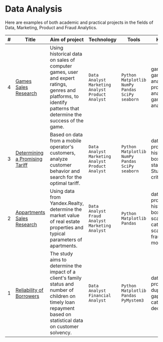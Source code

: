 # Data Analysis
Here are examples of both academic and practical projects in the fields of Data, Marketing, Product and Fraud Analytics.

| # | Title | Aim of project | Technology | Tools | Keywords |
|--|--|--|--|--|--|
| 4 | [Games Sales Research](https://github.com/vartemyev88/data-analysis/tree/main/projects/practirum-games_research) | Using historical data on sales of computer games, user and expert ratings, genres and platforms, to identify patterns that determine the success of the game. | `Data Analyst` `Marketing Analyst` `Product Analyst` | `Python` `Matplotlib` `NumPy` `Pandas` `SciPy` `seaborn` | game analyst, game project analyst, product analyst, gamedev analyst |
| 3 | [Determining a Promising Tariff](https://github.com/vartemyev88/data-analysis/tree/main/projects/practicum-determining_promising_tariff) | Based on data from a mobile operator's customers, analyze customer behavior and search for the optimal tariff. | `Data Analyst` `Marketing Analyst` `Product Analyst` | `Python` `Matplotlib` `NumPy` `Pandas` `SciPy` `seaborn` | data processing, histogram, boxplot, statistical test, Student's criterion |
| 2 | [Appartments Sales Research](https://github.com/vartemyev88/data-analysis/tree/main/projects/practicum-appartments_sales) | Using data from Yandex.Realty, determine the market value of real estate properties and typical parameters of apartments. | `Data Analyst` `Fraud Analyst` `Marketing Analyst` | `Python` `Matplotlib` `Pandas` | data processing, histogram, boxplot, scatter matrix, categorization, scatter plot, fraud monitoring |
| 1 | [Reliability of Borrowers](https://github.com/vartemyev88/data-analysis/tree/main/projects/practicum-borrowers_reliability) | The study aims to determine the impact of a client's family status and number of children on timely loan repayment based on statistical data on customer solvency. | `Data Analyst` `Financial Analyst` | `Python` `Matplotlib` `Pandas` `PyMystem3` | data processing, duplicates, gaps, categorization, decomposition |
